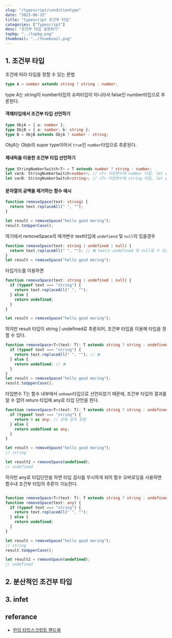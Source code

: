 ```yaml
---
slug: "/typescript/conditiontype"
date: "2023-06-15"
title: "typescript 조건부 타입"
categories: ["Typescript"]
desc: "조건부 타입 설정하기"
topbg: "../topbg.png"
thumbnail: "../thumbnail.png"
---
```



## 1. 조건부 타입
조건에 따라 타입을 정할 수 있는 문법

```ts {numberLines}
type A = number extends string ? string : number;
```
type A는 string이 number타입의 슈퍼타입이 아니라서 false인 number타입으로 추론된다.

#### 객체타입에서 조건부 타입 선언하기
```ts {numberLines}
type ObjA = { a: number };
type ObjB = { a: number; b: string };
type B = ObjB extends ObjA ? number : string;
```
ObjA는 Objb의 super type이어서 `true`인 `number`타입으로 추론된다.

#### 제네릭을 이용한 조건부 타입 선언하기
```ts {numberLines}
type StringNumberSwitch<T> = T extends number ? string : number;
let varA: StringNumberSwitch<number>; // <T> 타입변수에 number 타입, let varA: string
let varB: StringNumberSwitch<string>; // <T> 타입변수에 string 타입, let varB: number
```

#### 문자열의 공백을 제거하는 함수 예시
```ts {numberLines}
function removeSpace(text: string) {
  return text.replaceAll(" ", "");
}

let result = removeSpace("hello good moring");
result.toUpperCase();
```
여기에서 removeSpace의 매겨변수 text타입에 `undefiend` 및 `null`이 있을경우
```ts {numberLines}
function removeSpace(text: string | undefined | null) {
  return text.replaceAll(" ", ""); // ❌ text는 undefined 및 null일 수 있음
}
let result = removeSpace("hello good moring");
```

타입가드를 이용하면

```ts {numberLines}
function removeSpace(text: string | undefined | null) {
  if (typeof text === "string") {
    return text.replaceAll(" ", "");
  } else {
    return undefined;
  }
}

let result = removeSpace("hello good moring");
```
하지만 result 타입이 string | undefined로 추론되어, 조건부 타입을 이용해 타입을 정할 수 있다.

```ts {numberLines}
function removeSpace<T>(text: T): T extends string ? string : undefined {
  if (typeof text === "string") {
    return text.replaceAll(" ", ""); // ❌
  } else {
    return undefined; // ❌
  }
}
let result = removeSpace("hello good moring");
result.toUpperCase();
```
타입변수 T는 함수 내부에서 `unkown`타입으로 선언되었기 때문에, 조건부 타입의 결과를 알 수 없어 return 타입에 any로 타입 단언을 한다.

```ts {numberLines}
function removeSpace<T>(text: T): T extends string ? string : undefined {
  if (typeof text === "string") {
    return 0 as any; // 문제 감지 못함
  } else {
    return undefined as any;
  }
}

let result = removeSpace("hello good moring");
// string

let result2 = removeSpace(undefined);
// undefined
```

하지만 any로 타입단언을 하면 타입 검사를 무시하게 되어 함수 오버로딩을 사용하면 함수내 조건부 타입의 추론이 가능한다.

```ts {numberLines}

function removeSpace<T>(text: T): T extends string ? string : undefined;
function removeSpace(text: any) {
  if (typeof text === "string") {
    return text.replaceAll(" ", "");
  } else {
    return undefined;
  }
}

let result = removeSpace("hello good moring");
// string
result.toUpperCase();

let result2 = removeSpace(undefined);
// undefined
```

## 2. 분산적인 조건부 타입

## 3. infet


## referance

- [한입 타입스크립트 핸드북](https://ts.winterlood.com/)
